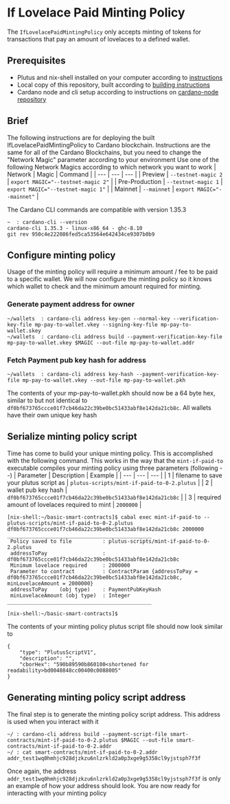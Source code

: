 # If Lovelace Paid Minting Policy
The `IfLovelacePaidMintingPolicy` only accepts minting of tokens for transactions that pay an amount of lovelaces to a defined wallet.

## Prerequisites
- Plutus and nix-shell installed on your computer according to [instructions](installing-plutus.md)
- Local copy of this repository, built according to [building instructions](building-the-basic-smart-contracts-repo.md)
- Cardano node and cli setup according to instructions on [cardano-node repository](https://github.com/input-output-hk/cardano-node)

## Brief
The following instructions are for deploying the built IfLovelacePaidMintingPolicy to Cardano blockchain.
Instructions are the same for all of the Cardano Blockchains, but you need to change the
"Network Magic" parameter according to your environment
Use one of the following Network Magics according to which network you want to work
| Network | Magic | Command |
| --- | --- | --- |
| Preview | `--testnet-magic 2` | `export MAGIC="--testnet-magic 2"` |
| Pre-Production | `--testnet-magic 1` | `export MAGIC="--testnet-magic 1"` |
| Mainnet | `--mainnet` | `export MAGIC="--mainnet"` |

The Cardano CLI commands are compatible with version 1.35.3
```
~  : cardano-cli --version
cardano-cli 1.35.3 - linux-x86_64 - ghc-8.10
git rev 950c4e222086fed5ca53564e642434ce9307b0b9
```

## Configure minting policy
Usage of the minting policy will require a minimum amount / fee to be paid to a specific wallet. We will now configure the minting policy so it knows which wallet to check and the minimum amount required for minting. 

### Generate payment address for owner
```
~/wallets  : cardano-cli address key-gen --normal-key --verification-key-file mp-pay-to-wallet.vkey --signing-key-file mp-pay-to-wallet.skey
~/wallets  : cardano-cli address build --payment-verification-key-file mp-pay-to-wallet.vkey $MAGIC --out-file mp-pay-to-wallet.addr
```

### Fetch Payment pub key hash for address
```
~/wallets  : cardano-cli address key-hash --payment-verification-key-file mp-pay-to-wallet.vkey --out-file mp-pay-to-wallet.pkh
```

The contents of your mp-pay-to-wallet.pkh should now be a 64 byte hex, similar to but not identical to `df0bf673765ccce01f7cb46da22c39be0bc51433abf8e142da21cb8c`. 
All wallets have their own unique key hash

## Serialize minting policy script
Time has come to build your unique minting policy. This is accomplished with the following command.
This works in the way that the `mint-if-paid-to` executable compiles your minting policy using three parameters (following --)
| Parameter | Description | Example |
| --- | --- | --- |
| 1 | filename to save your plutus script as | `plutus-scripts/mint-if-paid-to-0-2.plutus` |
| 2 | wallet pub key hash | `df0bf673765ccce01f7cb46da22c39be0bc51433abf8e142da21cb8c` | 
| 3 | required amount of lovelaces required to mint | `2000000` |

```
[nix-shell:~/basic-smart-contracts]$ cabal exec mint-if-paid-to -- plutus-scripts/mint-if-paid-to-0-2.plutus df0bf673765ccce01f7cb46da22c39be0bc51433abf8e142da21cb8c 2000000
_______________________________________________
 Policy saved to file          : plutus-scripts/mint-if-paid-to-0-2.plutus
 addressToPay                  : df0bf673765ccce01f7cb46da22c39be0bc51433abf8e142da21cb8c
 Minimum lovelace required     : 2000000
 Parameter to contract         : ContractParam {addressToPay = df0bf673765ccce01f7cb46da22c39be0bc51433abf8e142da21cb8c, minLovelaceAmount = 2000000}
 addressToPay    (obj type)    : PaymentPubKeyHash
 minLovelaceAmount (obj type)  : Integer
_______________________________________________

[nix-shell:~/basic-smart-contracts]$ 
```
The contents of your minting policy plutus script file should now look similar to
```
{
    "type": "PlutusScriptV1",
    "description": "",
    "cborHex": "590b89590b860100<shortened for readability>bd0048848cc00400c0088005"
}
```

## Generating minting policy script address
The final step is to generate the minting policy script address. This address is used when you interact with it

```
~/ : cardano-cli address build --payment-script-file smart-contracts/mint-if-paid-to-0-2.plutus $MAGIC --out-file smart-contracts/mint-if-paid-to-0-2.addr
~/ : cat smart-contracts/mint-if-paid-to-0-2.addr 
addr_test1wq0hmhjc928djzkzu6nlzrkld2a0p3xge9g5358cl9yjstsph7f3f 
```
Once again, the address `addr_test1wq0hmhjc928djzkzu6nlzrkld2a0p3xge9g5358cl9yjstsph7f3f` is only an example of how your address should look.
You are now ready for interacting with your minting policy
